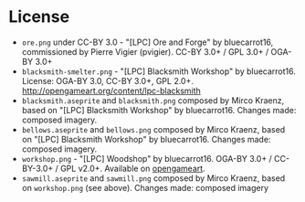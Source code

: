 # License

- `ore.png` under CC-BY 3.0 - "[LPC] Ore and Forge" by bluecarrot16, commissioned by Pierre Vigier (pvigier). CC-BY 3.0+ / GPL 3.0+ / OGA-BY 3.0+
- `blacksmith-smelter.png` - "[LPC] Blacksmith Workshop" by bluecarrot16. License: OGA-BY 3.0, CC-BY 3.0+, GPL 2.0+. <http://opengameart.org/content/lpc-blacksmith>
- `blacksmith.aseprite` and `blacksmith.png` composed by Mirco Kraenz, based on "[LPC] Blacksmith Workshop" by bluecarrot16. Changes made: composed imagery.
- `bellows.aseprite` and `bellows.png` composed by Mirco Kraenz, based on "[LPC] Blacksmith Workshop" by bluecarrot16. Changes made: composed imagery.
- `workshop.png` - "[LPC] Woodshop" by bluecarrot16. OGA-BY 3.0+ / CC-BY-3.0+ / GPL v2.0+. Available on [opengameart](https://opengameart.org/content/lpc-woodshop).
- `sawmill.aseprite` and `sawmill.png` composed by Mirco Kraenz, based on `workshop.png` (see above). Changes made: composed imagery
